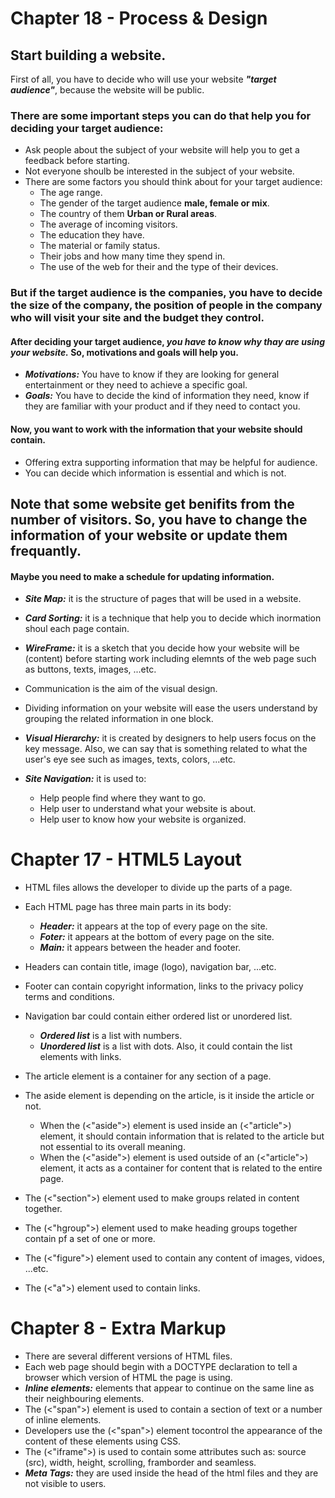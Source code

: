 # Chapter 18 - Process & Design
## Start building a website.
First of all, you have to decide who will use your website ***"target audience"***, because the website will be public.
### There are some important steps you can do that help you for deciding your target audience:
- Ask people about the subject of your website will help you to get a feedback before starting.
- Not everyone shoulb be interested in the subject of your website.
- There are some factors you should think about for your target audience:
  - The age range.
  - The gender of the target audience **male, female or mix**.
  - The country of them **Urban or Rural areas**.
  - The average of incoming visitors.
  - The education they have.
  - The material or family status.
  - Their jobs and how many time they spend in.
  - The use of the web for their and the type of their devices.

### But if the target audience is the companies, you have to decide the size of the company, the position of people in the company who will visit your site and the budget they control.

#### After deciding your target audience, *you have to know why thay are using your website.* So, motivations and goals will help you. 
- ***Motivations:*** You have to know if they are looking  for general entertainment or they need to achieve a specific goal.
- ***Goals:*** You have to decide the kind of information they need, know if they are familiar with your product and if they need to contact you.

#### Now, you want to work with the information that your website should contain.
- Offering extra supporting information that may be helpful for audience.
- You can decide which information is essential and which is not.

## Note that some website get benifits from the number of visitors. So, you have to change the information of your website or update them frequantly.
#### Maybe you need to make a schedule for updating information.

- ***Site Map:*** it is the structure of pages that will be used in a website.
- ***Card Sorting:*** it is a technique that help you to decide which inormation shoul each page contain.
- ***WireFrame:*** it is a sketch that you decide how your website will be (content) before starting work including elemnts of the web page such as buttons, texts, images, ...etc.

- Communication is the aim of the visual design.
- Dividing information on your website will ease the users understand by grouping the related information in one block.
- ***Visual Hierarchy:*** it is created by designers to help users focus on the key message. Also, we can say that is something related to what the user's eye see such as images, texts, colors, ...etc.
- ***Site Navigation:*** it is used to:
  - Help people find where they want to go.
  - Help user to understand what your website is about.
  - Help user to know how your website is organized.




# Chapter 17 - HTML5 Layout
- HTML files allows the developer to divide up the parts of a page.

- Each HTML page has three main parts in its body:
  - ***Header:*** it appears at the top of every page on the site.
  - ***Foter:*** it appears at the bottom of every page on the site.
  - ***Main:*** it appears between the header and footer.

- Headers can contain title, image (logo), navigation bar, ...etc.
- Footer can contain copyright information, links to the privacy policy terms and conditions. 
- Navigation bar could contain either ordered list or unordered list.
  - ***Ordered list*** is a list with numbers.
  - ***Unordered list*** is a list with dots.
  Also, it could contain the list elements with links.
- The article element is a container for any section of a page.
- The aside element is depending on the article, is it inside the article or not.
  - When the (<"aside">) element is used inside an (<"article">) element, it should contain information that is related to the article but not essential to its overall meaning. 
  - When the (<"aside">) element is used outside of an (<"article">) element, it acts as a container for content that is related to the entire page.
- The (<"section">) element used to make groups related in content together.
- The (<"hgroup">) element used to make heading groups together contain pf a set of one or more.
- The (<"figure">) element used to contain any content of images, vidoes, ...etc.
- The (<"a">) element used to contain links.

# Chapter 8 - Extra Markup
- There are several different versions of HTML files.
- Each web page should begin with a DOCTYPE declaration to tell a browser which version of HTML the page is using.
- ***Inline elements:*** elements that appear to continue on the same line as their neighbouring elements. 
- The (<"span">) element is used to contain a section of text or a number of inline elements.
- Developers use the (<"span">) element tocontrol the appearance of the content of these elements using CSS.
- The (<"iframe">) is used to contain some attributes such as: source (src), width, height, scrolling, framborder and seamless.
- ***Meta Tags:*** they are used inside the head of the html files and they are not visible to users.
